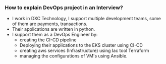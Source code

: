 ### How to explain DevOps project in an Interview?
- I work in DXC Technology, I support multiple development teams, some of them are payments, transactions.
- Their applications are written in python.
- I support them as a DevOps Engineer by:
     - creating the CI-CD pipeline
     - Deploying their applications to the EKS cluster using CI-CD
     - creating aws services (Infrastructure) using Iac tool Terraform
     - managing the configurations of VM's using Ansible.
  
